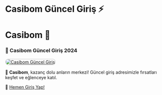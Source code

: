 # Casibom Güncel Giriş ⚡

# Casibom 🎰

### 🌟 Casibom Güncel Giriş 2024  

<a href="https://casiibom776.com/" title="Casibom Güncel Giriş" rel="nofollow">  
<img src="https://i.hizliresim.com/1d7hvuc.png" alt="Casibom Güncel Giriş" style="max-width: 100%; border: 2px solid #ddd; border-radius: 10px;">  
</a>  

💎 **Casibom**, kazanç dolu anların merkezi! Güncel giriş adresimizle fırsatları keşfet ve eğlenceye katıl.  

🔗 [Hemen Giriş Yap!](https://casiibom776.com/)  
